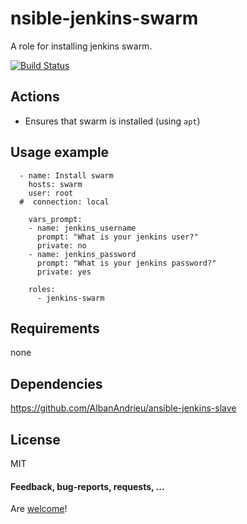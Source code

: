 nsible-jenkins-swarm
==============

A role for installing jenkins swarm.

[![Build Status](https://api.travis-ci.org/AlbanAndrieu/ansible-jenkins-swarm.png?branch=master)](https://travis-ci.org/AlbanAndrieu/ansible-jenkins-swarm)

## Actions

- Ensures that swarm is installed (using `apt`)

Usage example
------------
```
  - name: Install swarm
    hosts: swarm
    user: root
  #  connection: local

    vars_prompt:
    - name: jenkins_username
      prompt: "What is your jenkins user?"
      private: no
    - name: jenkins_password
      prompt: "What is your jenkins password?"
      private: yes

    roles:
      - jenkins-swarm
```

Requirements
------------

none

Dependencies
------------

https://github.com/AlbanAndrieu/ansible-jenkins-slave

License
-------

MIT

#### Feedback, bug-reports, requests, ...

Are [welcome](https://github.com/AlbanAndrieu/ansible-jenkins-swarm/issues)!
